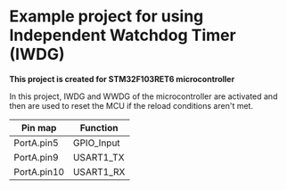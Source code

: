 <h1> Example project for using Independent Watchdog Timer (IWDG) </h1>
<b> This project is created for STM32F103RET6 microcontroller </b>

In this project, IWDG and WWDG of the microcontroller are activated and then are used to reset the MCU if the reload conditions aren't met.

| Pin map     | Function    |
| ----------- | ----------- |
| PortA.pin5   | GPIO_Input   |
| PortA.pin9   | USART1_TX    |
| PortA.pin10  | USART1_RX    |






